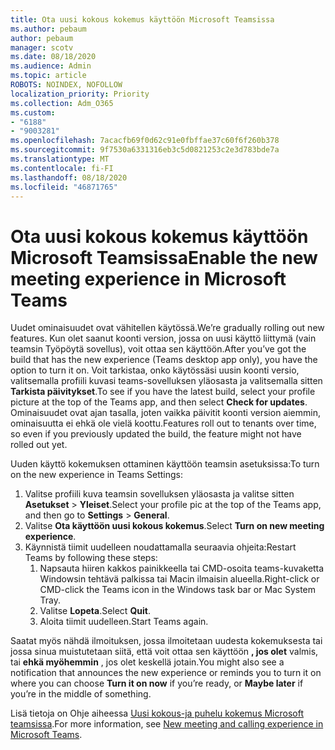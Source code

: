 ```yaml
---
title: Ota uusi kokous kokemus käyttöön Microsoft Teamsissa
ms.author: pebaum
author: pebaum
manager: scotv
ms.date: 08/18/2020
ms.audience: Admin
ms.topic: article
ROBOTS: NOINDEX, NOFOLLOW
localization_priority: Priority
ms.collection: Adm_O365
ms.custom:
- "6188"
- "9003281"
ms.openlocfilehash: 7acacfb69f0d62c91e0fbffae37c60f6f260b378
ms.sourcegitcommit: 9f7530a6331316eb3c5d0821253c2e3d783bde7a
ms.translationtype: MT
ms.contentlocale: fi-FI
ms.lasthandoff: 08/18/2020
ms.locfileid: "46871765"
---
```

# <a name="enable-the-new-meeting-experience-in-microsoft-teams"></a><span data-ttu-id="a16d3-102">Ota uusi kokous kokemus käyttöön Microsoft Teamsissa</span><span class="sxs-lookup"><span data-stu-id="a16d3-102">Enable the new meeting experience in Microsoft Teams</span></span>

<span data-ttu-id="a16d3-103">Uudet ominaisuudet ovat vähitellen käytössä.</span><span class="sxs-lookup"><span data-stu-id="a16d3-103">We’re gradually rolling out new features.</span></span> <span data-ttu-id="a16d3-104">Kun olet saanut koonti version, jossa on uusi käyttö liittymä (vain teamsin Työpöytä sovellus), voit ottaa sen käyttöön.</span><span class="sxs-lookup"><span data-stu-id="a16d3-104">After you’ve got the build that has the new experience (Teams desktop app only), you have the option to turn it on.</span></span> <span data-ttu-id="a16d3-105">Voit tarkistaa, onko käytössäsi uusin koonti versio, valitsemalla profiili kuvasi teams-sovelluksen yläosasta ja valitsemalla sitten  **Tarkista päivitykset**.</span><span class="sxs-lookup"><span data-stu-id="a16d3-105">To see if you have the latest build, select your profile picture at the top of the Teams app, and then select  **Check for updates**.</span></span> <span data-ttu-id="a16d3-106">Ominaisuudet ovat ajan tasalla, joten vaikka päivitit koonti version aiemmin, ominaisuutta ei ehkä ole vielä koottu.</span><span class="sxs-lookup"><span data-stu-id="a16d3-106">Features roll out to tenants over time, so even if you previously updated the build, the feature might not have rolled out yet.</span></span>  

<span data-ttu-id="a16d3-107">Uuden käyttö kokemuksen ottaminen käyttöön teamsin asetuksissa:</span><span class="sxs-lookup"><span data-stu-id="a16d3-107">To turn on the new experience in Teams Settings:</span></span>

1. <span data-ttu-id="a16d3-108">Valitse profiili kuva teamsin sovelluksen yläosasta ja valitse sitten **Asetukset**  >   **Yleiset**.</span><span class="sxs-lookup"><span data-stu-id="a16d3-108">Select your profile pic at the top of the Teams app, and then go to **Settings** >  **General**.</span></span> 
2. <span data-ttu-id="a16d3-109">Valitse **Ota käyttöön uusi kokous kokemus**.</span><span class="sxs-lookup"><span data-stu-id="a16d3-109">Select **Turn on new meeting experience**.</span></span>
3. <span data-ttu-id="a16d3-110">Käynnistä tiimit uudelleen noudattamalla seuraavia ohjeita:</span><span class="sxs-lookup"><span data-stu-id="a16d3-110">Restart Teams by following these steps:</span></span>
    1. <span data-ttu-id="a16d3-111">Napsauta hiiren kakkos painikkeella tai CMD-osoita teams-kuvaketta Windowsin tehtävä palkissa tai Macin ilmaisin alueella.</span><span class="sxs-lookup"><span data-stu-id="a16d3-111">Right-click or CMD-click the Teams icon in the Windows task bar or Mac System Tray.</span></span>
    2. <span data-ttu-id="a16d3-112">Valitse **Lopeta**.</span><span class="sxs-lookup"><span data-stu-id="a16d3-112">Select **Quit**.</span></span>
    3. <span data-ttu-id="a16d3-113">Aloita tiimit uudelleen.</span><span class="sxs-lookup"><span data-stu-id="a16d3-113">Start Teams again.</span></span>

<span data-ttu-id="a16d3-114">Saatat myös nähdä ilmoituksen, jossa ilmoitetaan uudesta kokemuksesta tai jossa sinua muistutetaan siitä, että voit ottaa sen käyttöön  **, jos olet**  valmis, tai  **ehkä myöhemmin** , jos olet keskellä jotain.</span><span class="sxs-lookup"><span data-stu-id="a16d3-114">You might also see a notification that announces the new experience or reminds you to turn it on where you can choose  **Turn it on now**  if you’re ready, or  **Maybe later** if you’re in the middle of something.</span></span>  

<span data-ttu-id="a16d3-115">Lisä tietoja on Ohje aiheessa [Uusi kokous-ja puhelu kokemus Microsoft teamsissa](https://techcommunity.microsoft.com/t5/microsoft-teams-blog/new-meeting-and-calling-experience-in-microsoft-teams/ba-p/1537581).</span><span class="sxs-lookup"><span data-stu-id="a16d3-115">For more information, see [New meeting and calling experience in Microsoft Teams](https://techcommunity.microsoft.com/t5/microsoft-teams-blog/new-meeting-and-calling-experience-in-microsoft-teams/ba-p/1537581).</span></span>